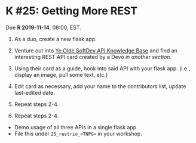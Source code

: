# K #25: Getting More REST

Due **R 2019-11-14**, 08:00, EST.

1. As a duo, create a new flask app.

2. Venture out into [Ye Olde SoftDev API Knowledge Base](https://www.google.com/url?q=https://drive.google.com/drive/folders/1AoVvTWNkIClZkm3sHJ7c4Zt6AAVhYowJ&sa=D&ust=1573695810574000) and find an interesting REST API card created by a Devo *in another section*.

3. Using their card as a guide, hook into said API with your flask app. (i.e., display an image, pull some text, etc.)

4. Edit card as necessary, add your name to the contributors list, update last-edited date.

5. Repeat steps 2-4.

6. Repeat steps 2-4.
- Demo usage of all three APIs in a single flask app
- File this under `25_restrio_<TNPG>` in your workshop.